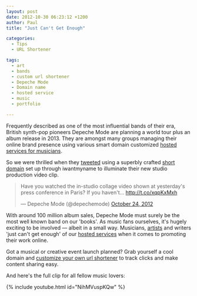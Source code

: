 ```yaml
---
layout: post
date: 2012-10-30 06:23:12 +1200
author: Paul
title: "Just Can't Get Enough"

categories:
  - Tips
  - URL Shortener

tags:
  - art
  - bands
  - custom url shortener
  - Depeche Mode
  - Domain name
  - hosted service
  - music
  - portfolio

---
```


Frequently described as one of the most influential bands of their era, British synth-pop pioneers Depeche Mode are planning a world tour plus an album release in 2013. They are amongst many groups managing their online brand presence using various smart domain customized [hosted services for musicians](https://iwantmyname.com/services/music/).

So we were thrilled when they [tweeted](https://twitter.com/depechemode/status/261148840726507520) using a superbly crafted [short domain](https://iwantmyname.com/short-domain-search) set up through iwantmyname to illuminate their new studio production video clip.

<blockquote class="twitter-tweet" lang="en"><p>Have you watched the in-studio collage video shown at yesterday&#39;s press conference in Paris? If you haven&#39;t... <a href="http://t.co/xqpKxMxh">http://t.co/xqpKxMxh</a></p>&mdash; Depeche Mode (@depechemode) <a href="https://twitter.com/depechemode/statuses/261148840726507520">October 24, 2012</a></blockquote>
<script async src="//platform.twitter.com/widgets.js" charset="utf-8"></script>

With around 100 million album sales, Depeche Mode must surely be the most well known band on our 'books'. As music fans ourselves, it's hugely exciting to be involved &mdash; albeit in a small way. Musicians, [artists](https://iwantmyname.com/services/portfolio-hosting/) and writers 'just can't get enough' of our [hosted services](https://iwantmyname.com/services) when it comes to promoting their work online.

Got a musical or creative event launch planned? Grab yourself a cool domain and [customize your own url shortener](https://iwantmyname.com/services/url-shortener) to track clicks and make content sharing easy.

And here's the full clip for all fellow music lovers:

{% include youtube.html id="NihMVuspKQw" %}
